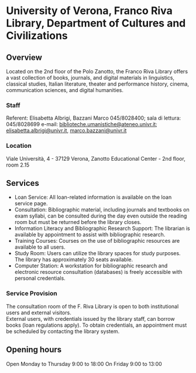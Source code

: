 # University of Verona, Franco Riva Library, Department of Cultures and Civilizations

## Overview
Located on the 2nd floor of the Polo Zanotto, the Franco Riva Library offers a vast collection of books, journals, and digital materials in linguistics, classical studies,
Italian literature, theater and performance history, cinema, communication sciences, and digital humanities.  

### Staff
Referent: Elisabetta Albrigi, Bazzani Marco 045/8028400; sala di lettura: 045/8028699
e-mail: biblioteche.umanistiche@ateneo.univr.it; elisabetta.albrigi@univr.it, marco.bazzani@univr.it

### Location
Viale Università, 4 - 37129 Verona, Zanotto Educational Center - 2nd floor, room 2.15

## Services
- Loan Service: All loan-related information is available on the loan service page.  
- Consultation: Bibliographic material, including journals and textbooks on exam syllabi, can be consulted during the day even outside the reading room but must be returned before the library closes.  
- Information Literacy and Bibliographic Research Support: The librarian is available by appointment to assist with bibliographic research.  
- Training Courses: Courses on the use of bibliographic resources are available to all users.  
- Study Room: Users can utilize the library spaces for study purposes. The library has approximately 30 seats available.  
- Computer Station: A workstation for bibliographic research and electronic resource consultation (databases) is freely accessible with personal credentials.  

### Service Provision  
The consultation room of the F. Riva Library is open to both institutional users and external visitors.  
External users, with credentials issued by the library staff, can borrow books (loan regulations apply). To obtain credentials, an appointment must be scheduled by contacting the library system.  

## Opening hours
Open Monday to Thursday 9:00 to 18:00
On Friday 9:00 to 13:00